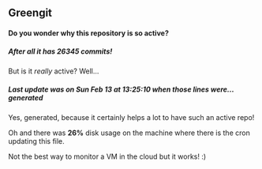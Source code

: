 ## Greengit

#### Do you wonder why this repository is so active?

##### After all it has 26345 commits!

But is it *really* active? Well...

##### Last update was on Sun Feb 13 at 13:25:10 when those lines were... generated

Yes, generated, because it certainly helps a lot to have such an active repo!

Oh and there was **26%** disk usage on the machine
where there is the cron updating this file.

Not the best way to monitor a VM in the cloud but it works! :)
